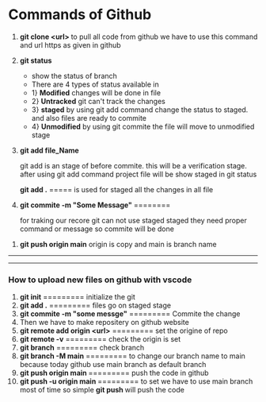 <h1>Commands of Github</h1>

<ol>
  <li><p><strong>git clone <<url>url> </strong> to pull all code from github we have to use this command and url https as given in github </p></li>
  <li><p><strong>git status </strong>  </p>
  <ul>
    <li>show the status of branch</li>
    <li>There are 4 types of status available in </li>
     <li>1} <strong>Modified</strong> changes will be done in file</li>
     <li>2} <strong>Untracked</strong> git can't track the changes</li>
     <li>3} <strong>staged</strong> by using git add command change the status to staged. and also files are ready to commite </li>
     <li>4} <strong>Unmodified</strong> by using git commite the file will move to unmodified stage </li>
  </ul>
  </li>
     <li><p><strong>git add file_Name </strong> </p>
    <p> git add is an stage of before commite. this will be a verification stage. after using git add command project file will be show staged in git status </p>
     <p><strong>git add .</strong> ===== is used for staged all the changes in all file</p>
     </li>
     <li><p><strong>git commite -m "Some Message"  </strong> ========   </p>
    <p>for traking our recore git can not use staged staged they need proper command or message so commite will be done</p>
     </li>
</ol>

<ol>
  <li><strong>git push origin main</strong> origin is copy and main is branch name</li>
</ol>


<hr>
<hr>
<h3>How to upload new files on github with vscode</h3>
<ol>
  <li><strong>git init</strong> =========  initialize the git </li>
   <li><strong>git add .</strong> =========  files go on staged stage </li>
   <li><strong>git commite -m "some messge"</strong> =========  Commite the change </li>
   <li>Then we have to make repositery on github website</li>
   <li><strong>git remote add origin <<url>url></strong> =========  set the origine of repo </li>
   <li><strong>git remote -v</strong> =========  check the origin is set </li>
   <li><strong>git branch</strong> =========  check branch </li>
   <li><strong>git branch -M main</strong> =========  to change our branch name to main because today github use main branch as default branch </li>
   <li><strong>git push origin main </strong> =========  push the code in github </li>
   <li><strong>git push -u origin main </strong> =========  to set we have to use main branch most of time so simple <strong> git push </strong> will push the code </li>
   
</ol>
